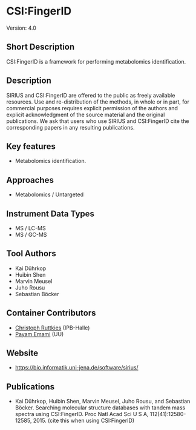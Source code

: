 

# CSI:FingerID
Version: 4.0

## Short Description

CSI:FingerID is a framework for performing metabolomics identification.

## Description

SIRIUS and CSI:FingerID are offered to the public as freely available resources. Use and re-distribution of the methods, in whole or in part, for commercial purposes requires explicit permission of the authors and explicit acknowledgment of the source material and the original publications. We ask that users who use SIRIUS and CSI:FingerID cite the corresponding papers in any resulting publications.

## Key features

- Metabolomics identification.
## Approaches

- Metabolomics / Untargeted

## Instrument Data Types

- MS / LC-MS
- MS / GC-MS

## Tool Authors

- Kai Dührkop
- Huibin Shen
- Marvin Meusel
- Juho Rousu
- Sebastian Böcker

## Container Contributors

- [Christoph Ruttkies](https://github.com/c-ruttkies) (IPB-Halle)
- [Payam Emami](https://github.com/payamemami) (UU)

## Website

- https://bio.informatik.uni-jena.de/software/sirius/


## Publications

- Kai Dührkop, Huibin Shen, Marvin Meusel, Juho Rousu, and Sebastian Böcker. Searching molecular structure databases with tandem mass spectra using CSI:FingerID. Proc Natl Acad Sci U S A, 112(41):12580-12585, 2015. (cite this when using CSI:FingerID)


